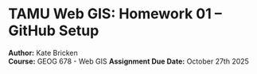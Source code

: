 # TAMU Web GIS: Homework 01 – GitHub Setup

**Author:** Kate Bricken  
**Course:** GEOG 678 - Web GIS
**Assignment Due Date:** October 27th 2025

